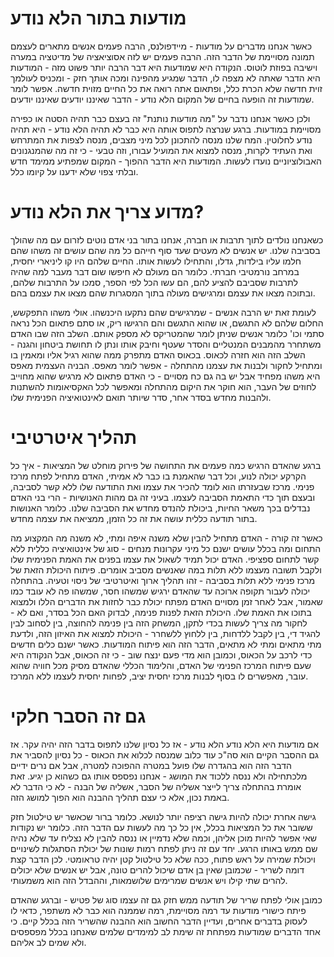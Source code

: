מודעות בתור הלא נודע
========

כאשר אנחנו מדברים על מודעות - מיידפולנס, הרבה פעמים אנשים מתארים לעצמם תמונה מסויימת של הדבר הזה. הרבה פעמים יש לזה אסוציאציה של מדיטציה במערה וישיבה בפוזת לוטוס. הנקודה היא שמודעות היא דבר הרבה יותר פשוט מזה - המודעות היא הדבר שאתה לא מצפה לו, הדבר שמגיע מהפינה ומכה אותך חזק - ומכניס לעולמך זוית חדשה שלא הכרת כלל, ופתאום אתה רואה את כל החיים מזוית חדשה. אפשר לומר שמודעות זה הופעה בחיים של המקום הלא נודע - הדבר שאיננו יודעים שאיננו יודעים. 

ולכן כאשר אנחנו נדבר על "מה מודעות נותנת" זה בעצם כבר תהיה הסטה או כפירה מסויימת במודעות. ברגע שנרצה לתפוס אותה היא כבר לא תהיה הלא נודע - היא תהיה נודע לחלוטין. המח שלנו מנסה להתכונן לכל מיני מצבים, מנסה לצפות את המתרחש ואת העתיד לקרות, מנסה למצוא את המועיל עבורו, וזה טבעי - כי זה מה שהמנגנונים האבולוציוניים נועדו לעשות. המודעות היא הדבר ההפוך - המקום שמפתיע ממימד חדש ובלתי צפוי שלא ידענו על קיומו כלל. 

מדוע צריך את הלא נודע? 
=========

כשאנחנו נולדים לתוך תרבות או חברה, אנחנו בתור בני אדם נוטים לזרום עם מה שהולך בסביבה שלנו. יש אנשים לא מעטים שעד סוף חייהם כל מה שהם עושים זה משהו שהם חלמו עליו בילדות, גדלו, והתחילו לעשות אותו. החיים שלהם היו קו ליניארי יחסית, במרחב נורמטיבי חברתי. כלומר הם מעולם לא חיפשו שום דבר מעבר למה שהיה לתרבות שסביבם להציע להם, הם עשו הכל לפי הספר, סמכו על התרבות שלהם, ובתוכה מצאו את עצמם ומרגישים מעולה בתוך המסגרות שהם מצאו את עצמם בהם. 

לעומת זאת יש הרבה אנשים - שמרגישים שהם נתקעו היכנשהו. אולי משהו התפקשש, החלום שלהם לא התגשם, או שהוא התגשם והם הרגישו ריק, או סתם פתאום הכל נראה סתמי וכו' כלומר אנשים שניתן לומר שהמטריקס לא מספק אותם. השלב הזה שבו האדם משתחרר מהמבנים המנטליים והסדר שעטף וחיבק אותו ונתן לו תחושת ביטחון והגנה - השלב הזה הוא חזרה לכאוס. בכאוס האדם מתפרק ממה שהוא רגיל אליו ומאמין בו ומתחיל לחקור ולבנות את עצמנו מהתחלה - אפשר לומר מאפס. הבניה העצמית מאפס היא משהו מפחיד אבל יש בה גם כח מסויים - כי האדם פתאום לא מרגיש שהוא מחוייב לחוזים של העבר, הוא חוקר את היקום מהתחלה ומאפשר לכל האקסיאומות להשתנות ולהבנות מחדש בסדר אחר, סדר שיותר תואם לאינטואיציה הפנימית שלו. 

תהליך איטרטיבי
==========

ברגע שהאדם הרגיש כמה פעמים את התחושה של פירוק מוחלט של המציאות - איך כל הקרקע יכולה לנוע, וכל דבר שהאמנת בו כבר לא אמיתי, האדם מתחיל לפתח מרכז פנימי. מרכז שבעזרתו הוא לומד להכיר את עצמו ואת התודעה שלו ללא קשר לסביבה, ובעצם תוך כדי התאמת הסביבה לעצמו. בעיני זה גם מהות האנושיות - הרי בני האדם נבדלים בכך משאר החיות, ביכולת להנדס מחדש את הסביבה שלנו. כלומר האנושות בתור תודעה כללית עושה את זה כל הזמן, ממציאה את עצמה מחדש. 

כאשר זה קורה - האדם מתחיל להבין שלא משנה איפה ומתי, לא משנה מה המקצוע מה התחום ומה בכלל עושים ישנם כל מיני עקרונות מנחים - סוג של אינטואיציה כללית ללא קשר לתחום ספציפי. האדם יכול תמיד לשאול את עצמו בפנים את האמת הפנימית שלו ולקבל תשובה מעצמו ללא תלות במה שאנשים מסביב אומרים. פיתוח היכולת הזאת של מרכז פנימי ללא תלות בסביבה - זהו תהליך ארוך ואיטרטיבי של ניסוי וטעיה. בהתחלה יכולה לעבור תקופה ארוכה עד שהאדם ירגיש שמשהו חסר, שמשהו פה לא עובד כמו שאמור, אבל לאחר זמן מסויים האדם מפתח יכולת כבר לחזות את הדברים הללו ולמצוא בתוכו את האמת שלו. היכולת הזאת לפנות פנימה, לבדוק האם הכל בסדר, ואם לא - לחקור מה צריך לעשות בכדי לתקן, המשחק הזה בין פנימה להחוצה, בין לסחוב לבין להגיד די, בין לקבל ללדחות, בין ללחוץ ללשחרר - היכולת למצוא את האיזון הזה, ולדעת מתי מתאים ומתי לא מתאים, הדבר הזה הוא פיתוח המודעות. כאשר ישנם כלים חדשים כדי לרכב על הכאוס, וכמובן הוא מדי פעם ינצח שוב - כי זה הכאוס, אבל הנקודה היא שעם פיתוח המרכז הפנימי של האדם, והלימוד הכללי שהאדם מסיק מכל חוויה שהוא עובר, מאפשרים לו בסוף לבנות מרכז יחסית יציב, לפחות יחסית לעצמו ללא המרכז.

גם זה הסבר חלקי
======

אם מודעות היא הלא נודע הלא נודע - אז כל נסיון שלנו לתפוס בדבר הזה יהיה עקר. אז גם ההסבר הקיים הוא סה"כ עוד כלוב שמנסה לכלוא את הכאוס - כל נסיון להסביר את הדבר הזה הוא בהגדרה שלו פועל במטרה ההפוכה למטרה, אבל אם נרים ידיים מלכתחילה ולא ננסה ללכוד את המושג - אנחנו נפספס אותו גם כשהוא כן יגיע. זאת אומרת בהתחלה צריך לייצר אשליה של הסבר, אשליה של הבנה - לא כי הדבר לא באמת נכון, אלא כי עצם תהליך ההבנה הוא הפוך למושג הזה. 

גישה אחרת יכולה להיות גישה רציפה יותר לנושא. כלומר ברור שכאשר יש טילטול חזק ששובר את כל המציאות בכלל, אין כל כך מה לעשות עם הדבר הזה. כלומר יש נקודות שאי אפשר להיות מוכן אליהן, וכמה שלא נדמיין או ננסה להבין לא נצליח עד שלא נהיה שם ממש באותו הרגע. יחד עם זה ניתן לפתח רמות שונות של יכולת הסתגלות לשינויים ויכולת שמירה על ראש פתוח, ככה שלא כל טילטול קטן יהיה טראומטי. לכן הדבר קצת דומה לשריר - שכמובן שאין בן אדם שיכול להרים טונה, אבל יש אנשים שלא יכולים להרים שתי קילו ויש אנשים שמרימים שלושמאות, וההבדל הזה הוא משמעותי.

כמובן אולי לפתח שריר של תודעה ממש חזק גם זה עצמו סוג של פטיש - וברגע שהאדם פיתח כישורי מודעות עד רמה מסויימת, רמה שממנה הוא כבר לא משתפר, כדאי לו לעסוק בדברים אחרים, ועדיין הדבר החשוב הוא ההבנה שהשריר הזה בכלל קיים. כי אחד הדברים שמודעות מפתחת זה שימת לב למימדים שלמים שאנחנו בכלל מפספסים ולא שמים לב אליהם.  
